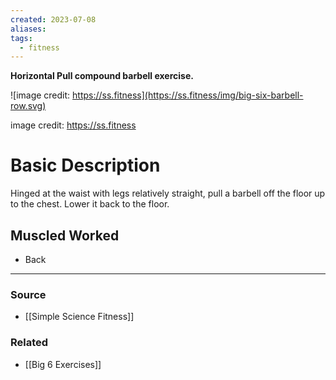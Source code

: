 ```yaml
---
created: 2023-07-08
aliases: 
tags:
  - fitness
---
```

**Horizontal Pull compound barbell exercise.**

![image credit: https://ss.fitness](https://ss.fitness/img/big-six-barbell-row.svg)

image credit: https://ss.fitness

# Basic Description

Hinged at the waist with legs relatively straight, pull a barbell off the floor up to the chest. Lower it back to the floor.

## Muscled Worked

- Back

****
### Source
- [[Simple Science Fitness]]

### Related
- [[Big 6 Exercises]]